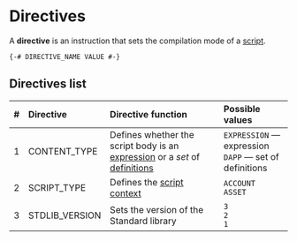 # Directives

A **directive** is an instruction that sets the compilation mode of a [script](/ride/script.md).

``` ride
{-# DIRECTIVE_NAME VALUE #-}
```

## Directives list

| # | Directive | Directive function | Possible values |
| :--- | :--- | :--- | :--- |
| 1 | CONTENT_TYPE | Defines whether the script body is an [expression](/ride/base-concepts/expression.md) or a _set_ of [definitions](/ride/base-concepts/definition.md) | `EXPRESSION` — expression<br>`DAPP` — set of definitions |
| 2 | SCRIPT_TYPE | Defines the [script context](/ride/script/script-context.md) | `ACCOUNT`<br>`ASSET` |
| 3 | STDLIB_VERSION | Sets the version of the Standard library | `3`<br>`2`<br>`1` |
